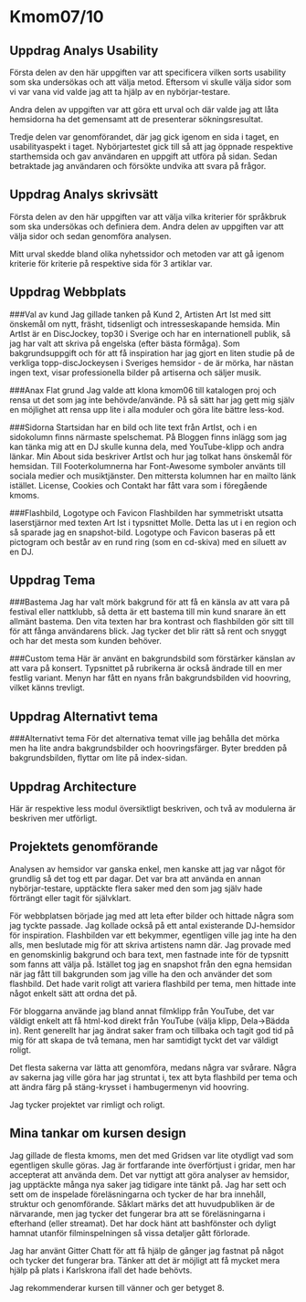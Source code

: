 Kmom07/10
===============================

Uppdrag Analys Usability
--------
Första delen av den här uppgiften var att specificera vilken sorts usability som ska undersökas och att välja metod. Eftersom vi skulle välja sidor som vi var vana vid valde jag att ta hjälp av en nybörjar-testare.

Andra delen av uppgiften var att göra ett urval och där valde jag att låta hemsidorna ha det gemensamt att de presenterar sökningsresultat.

Tredje delen var genomförandet, där jag gick igenom en sida i taget, en usabilityaspekt i taget.
Nybörjartestet gick till så att jag öppnade respektive starthemsida och gav användaren en uppgift att utföra på sidan. Sedan betraktade jag användaren och försökte undvika att svara på frågor.

Uppdrag Analys skrivsätt
------

Första delen av den här uppgiften var att välja vilka kriterier för språkbruk som ska undersökas och definiera dem.
Andra delen av uppgiften var att välja sidor och sedan genomföra analysen.

Mitt urval skedde bland olika nyhetssidor och metoden var att gå igenom kriterie för kriterie på respektive sida för 3 artiklar var.

Uppdrag Webbplats
------

###Val av kund
Jag gillade tanken på Kund 2, Artisten Art Ist med sitt önskemål om nytt, fräsht, tidsenligt och intresseskapande hemsida.
Min ArtIst är en DiscJockey, top30 i Sverige och har en internationell publik, så jag har valt att skriva på engelska (efter bästa förmåga).
Som bakgrundsuppgift och för att få inspiration har jag gjort en liten studie på de verkliga topp-discJockeysen i Sveriges hemsidor - de är mörka, har nästan ingen text, visar professionella bilder på artiserna och säljer musik.

###Anax Flat grund
Jag valde att klona kmom06 till katalogen proj och rensa ut det som jag inte behövde/använde. På så sätt har jag gett mig själv en möjlighet att rensa upp lite i alla moduler och göra lite bättre less-kod.

###Sidorna
Startsidan har en bild och lite text från ArtIst, och i en sidokolumn finns närmaste spelschemat.
På Bloggen finns inlägg som jag kan tänka mig att en DJ skulle kunna dela, med YouTube-klipp och andra länkar.
Min About sida beskriver ArtIst och hur jag tolkat hans önskemål för hemsidan.
Till Footerkolumnerna har Font-Awesome symboler använts till sociala medier och musiktjänster. Den mittersta kolumnen har en mailto länk istället.
License, Cookies och Contakt har fått vara som i föregående kmoms.

###Flashbild, Logotype och Favicon
Flashbilden har symmetriskt utsatta laserstjärnor med texten Art Ist i typsnittet Molle. Detta las ut i en region och så sparade jag en snapshot-bild.
Logotype och Favicon baseras på ett pictogram och består av en rund ring (som en cd-skiva) med en siluett av en DJ.

Uppdrag Tema
------
###Bastema
Jag har valt mörk bakgrund för att få en känsla av att vara på festival eller nattklubb, så detta är ett bastema till min kund snarare än ett allmänt bastema.
Den vita texten har bra kontrast och flashbilden gör sitt till för att fånga användarens blick. Jag tycker det blir rätt så rent och snyggt och har det mesta som kunden behöver.

###Custom tema
Här är använt en bakgrundsbild som förstärker känslan av att vara på konsert.
Typsnittet på rubrikerna är också ändrade till en mer festlig variant.
Menyn har fått en nyans från bakgrundsbilden vid hoovring, vilket känns trevligt.


Uppdrag Alternativt tema
------
###Alternativt tema
För det alternativa temat ville jag behålla det mörka men ha lite andra bakgrundsbilder och hoovringsfärger.
Byter bredden på bakgrundsbilden, flyttar om lite på index-sidan.

Uppdrag Architecture
------
Här är respektive less modul översiktligt beskriven, och två av modulerna är beskriven mer utförligt.

Projektets genomförande
------

Analysen av hemsidor var ganska enkel, men kanske att jag var något för grundlig så det tog ett par dagar. Det var bra att använda en annan nybörjar-testare, upptäckte flera saker med den som jag själv hade förträngt eller tagit för självklart.

För webbplatsen började jag med att leta efter bilder och hittade några som jag tyckte passade. Jag kollade också på ett antal existerande DJ-hemsidor för inspiration. Flashbilden var ett bekymmer, egentligen ville jag inte ha den alls, men beslutade mig för att skriva artistens namn där. Jag provade med en genomskinlig bakgrund och bara text, men fastnade inte för de typsnitt som fanns att välja på. Istället tog jag en snapshot från den egna hemsidan när jag fått till bakgrunden som jag ville ha den och använder det som flashbild. Det hade varit roligt att variera flashbild per tema, men hittade inte något enkelt sätt att ordna det på.

För bloggarna använde jag bland annat filmklipp från YouTube, det var väldigt enkelt att få html-kod direkt från YouTube (välja klipp, Dela->Bädda in).
Rent generellt har jag ändrat saker fram och tillbaka och tagit god tid på mig för att skapa de två temana, men har samtidigt tyckt det var väldigt roligt.

Det flesta sakerna var lätta att genomföra, medans några var svårare. Några av sakerna jag ville göra har jag struntat i, tex att byta flashbild per tema och att ändra färg på stäng-krysset i hambugermenyn vid hoovring.

Jag tycker projektet var rimligt och roligt.

Mina tankar om kursen design
------
Jag gillade de flesta kmoms, men det med Gridsen var lite otydligt vad som egentligen skulle göras. Jag är fortfarande inte överförtjust i gridar, men har accepterat att använda dem. Det var nyttigt att göra analyser av hemsidor, jag upptäckte många nya saker jag tidigare inte tänkt på.
Jag har sett och sett om de inspelade föreläsningarna och tycker de har bra innehåll, struktur och genomförande. Såklart märks det att huvudpubliken är de närvarande, men jag tycker det fungerar bra att se föreläsningarna i efterhand (eller streamat). Det har dock hänt att bashfönster och dyligt hamnat utanför filminspelningen så vissa detaljer gått förlorade.

Jag har använt Gitter Chatt för att få hjälp de gånger jag fastnat på något och tycker det fungerar bra. Tänker att det är möjligt att få mycket mera hjälp på plats i Karlskrona ifall det hade behövts.

Jag rekommenderar kursen till vänner och ger betyget 8.
